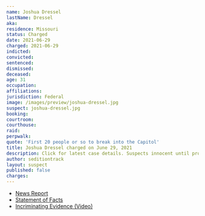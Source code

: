 ```yaml
---
name: Joshua Dressel
lastName: Dressel
aka:
residence: Missouri
status: Charged
date: 2021-06-29
charged: 2021-06-29
indicted:
convicted:
sentenced:
dismissed:
deceased:
age: 31
occupation:
affiliations:
jurisdiction: Federal
image: /images/preview/joshua-dressel.jpg
suspect: joshua-dressel.jpg
booking:
courtroom:
courthouse:
raid:
perpwalk:
quote: 'First 20 people or so to break into the Capitol'
title: Joshua Dressel charged on June 29, 2021
description: Click for latest case details. Suspects innocent until proven guilty.
author: seditiontrack
layout: suspect
published: false
charges:
---
```


- [News Report](https://www.stltoday.com/news/local/crime-and-courts/festus-man-streamed-capitol-riot-video-to-facebook-court-documents-say/article_15c8ff19-3032-5486-8a23-ba88d225f092.html)
- [Statement of Facts](https://www.justice.gov/usao-dc/case-multi-defendant/file/1412326/download)
- [Incriminating Evidence (Video)](https://youtu.be/MDg1NG4C2Z0)
